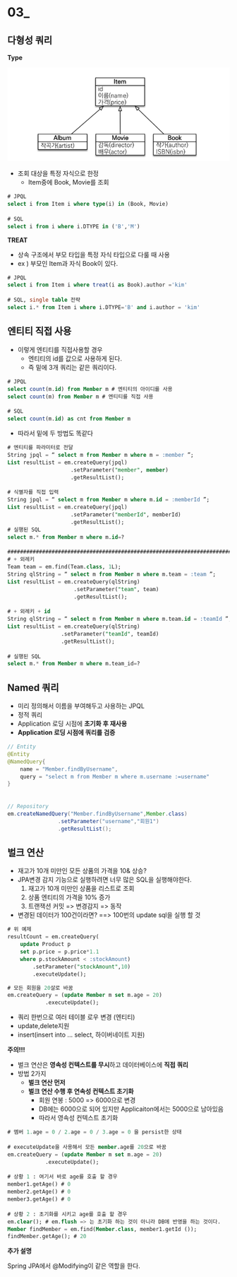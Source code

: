 # 03_



## 다형성 쿼리

**Type**

<img src="./03_.assets/image-20230215234817589.png" alt="image-20230215234817589" style="zoom: 67%;" />

- 조회 대상을 특정 자식으로 한정
  - Item중에 Book, Movie를 조회

```sql
# JPQL
select i from Item i where type(i) in (Book, Movie)

# SQL
select i from i where i.DTYPE in ('B','M')
```



**TREAT**

- 상속 구조에서 부모 타입을 특정 자식 타입으로 다룰 때 사용
- ex ) 부모인 Item과 자식 Book이 있다.

```SQL
# JPQL
select i from Item i where treat(i as Book).author ='kim'

# SQL, single table 전략
select i.* from Item i where i.DTYPE='B' and i.author = 'kim'
```



## 엔티티 직접 사용

- 이렇게 엔티티를 직접사용할 경우
  - 엔티티의 id를 값으로 사용하게 된다.
  - 즉 밑에 3개 쿼리는 같은 쿼리이다.

```sql
# JPQL
select count(m.id) from Member m # 엔티티의 아이디를 사용
select count(m) from Member m # 엔티티를 직접 사용

# SQL
select count(m.id) as cnt from Member m
```

- 따라서 밑에 두 방법도 똑같다

```sql
# 엔티티를 파라미터로 전달
String jpql = “ select m from Member m where m = :member ”;
List resultList = em.createQuery(jpql) 
 					.setParameter("member", member)
 					.getResultList(); 

# 식별자를 직접 입력
String jpql = “ select m from Member m where m.id = :memberId ”;
List resultList = em.createQuery(jpql) 
 					.setParameter("memberId", memberId)
				 	.getResultList(); 
# 실행된 SQL
select m.* from Member m where m.id=?

################################################################################
# + 외례키
Team team = em.find(Team.class, 1L);
String qlString = “ select m from Member m where m.team = :team ”;
List resultList = em.createQuery(qlString)
                     .setParameter("team", team)
                     .getResultList(); 

# + 외례키 + id
String qlString = “ select m from Member m where m.team.id = :teamId ”;
List resultList = em.createQuery(qlString)
                 .setParameter("teamId", teamId)
                 .getResultList();

# 실행된 SQL
select m.* from Member m where m.team_id=?
```



## Named 쿼리

- 미리 정의해서 이름을 부여해두고 사용하는 JPQL
- 정적 쿼리
- Application 로딩 시점에 **초기화 후 재사용**
- **Application 로딩 시점에 쿼리를 검증**

```java
// Entity
@Entity
@NamedQuery{
    name = "Member.findByUsername",
    query = "select m from Member m where m.username :=username"
}


// Repository
em.createNamedQuery("Member.findByUsername",Member.class)
    			.setParameter("username","회원1")
    			.getResultList();
```



## 벌크 연산

- 재고가 10개 미만인 모든 상품의 가격을 10& 상승?
- JPA변경 감지 기능으로 실행하려면 너무 많은 SQL을 실행해야한다.
  1. 재고가 10개 미만인 상품을 리스트로 조회
  2. 상품 엔티티의 가격을 10% 증가
  3. 트랜잭션 커밋 => 변경감지 => 동작
- 변경된 데이터가 100건이라면? ==> 100번의 update sql을 실행 할 것

```sql 
# 위 예제
resultCount = em.createQuery(
    update Product p 
    set p.price = p.price*1.1 
    where p.stockAmount < :stockAmount)
    	.setParameter("stockAmount",10)
    	.executeUpdate();
```

```sql
# 모든 회원을 20살로 바꿈
em.createQuery = (update Member m set m.age = 20)
			.executeUpdate();
```

- 쿼리 한번으로 여러 테이블 로우 변경 (엔티티)
- update,delete지원
- insert(insert into ... select, 하이버네이트 지원)



**주의!!!**

- 벌크 연산은 **영속성 컨텍스트를 무시**하고 데이터베이스에 **직접 쿼리**
- 방법 2가지
  - **벌크 연산 먼저**
  - **벌크 연산 수행 후 연속성 컨텍스트 초기화**
    - 회원 연봉 : 5000 => 6000으로 변경
    - DB에는 6000으로 되어 있지만 Applicaiton에서는 5000으로 남아있음
    - 따라서 영속성 컨텍스트 초기화

```sql
# 멤버 1.age = 0 / 2.age = 0 / 3.age = 0 을 persist한 상태

# executeUpdate을 사용해서 모든 member.age를 20으로 바꿈
em.createQuery = (update Member m set m.age = 20)
			.executeUpdate();

# 상황 1 : 여기서 바로 age를 호출 할 경우
member1.getAge() # 0
member2.getAge() # 0
member3.getAge() # 0

# 상황 2 : 초기화를 시키고 age를 호출 할 경우
em.clear(); # em.flush => 는 초기화 하는 것이 아니라 DB에 반영을 하는 것이다.
Member findMember = em.find(Member.class, member1.getId ());
findMember.getAge(); # 20
```



**추가 설명**

Spring JPA에서 @Modifying이 같은 역할을 한다.











